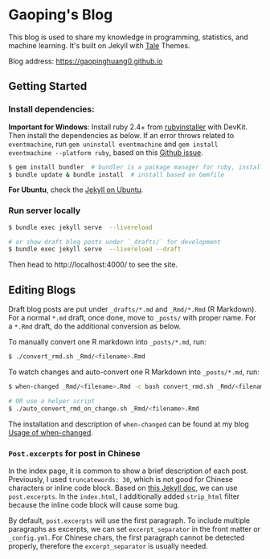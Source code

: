 # Gaoping's Blog
This blog is used to share my knowledge in programming, statistics, and machine learning. It's built on Jekyll with [Tale][Tale] Themes.

Blog address: <https://gaopinghuang0.github.io>

## Getting Started
### Install dependencies:

**Important for Windows**: 
Install ruby 2.4+ from [rubyinstaller](https://rubyinstaller.org/downloads/) with DevKit. Then install the dependencies as below. If an error throws related to `eventmachine`, run `gem uninstall eventmachine` and `gem install eventmachine --platform ruby`, based on this [Github issue](https://github.com/oneclick/rubyinstaller2/issues/96#issuecomment-434619796).

```bash
$ gem install bundler  # bundler is a package manager for ruby, install it first if not yet
$ bundle update & bundle install  # install based on Gemfile
```

**For Ubuntu**, check the [Jekyll on Ubuntu](https://jekyllrb.com/docs/installation/ubuntu/).

### Run server locally
```bash
$ bundle exec jekyll serve  --livereload

# or show draft blog posts under `_drafts/` for development
$ bundle exec jekyll serve  --livereload --draft
```

Then head to http://localhost:4000/ to see the site.

## Editing Blogs

Draft blog posts are put under `_drafts/*.md` and `_Rmd/*.Rmd` (R Markdown). For a normal `*.md` draft, once done, move to `_posts/` with proper name. For a `*.Rmd` draft, do the additional conversion as below.

To manually convert one R markdown into `_posts/*.md`, run:
```bash
$ ./convert_rmd.sh _Rmd/<filename>.Rmd
```

To watch changes and auto-convert one R Markdown into `_posts/*.md`, run:
```bash
$ when-changed _Rmd/<filename>.Rmd -c bash convert_rmd.sh _Rmd/<filename>.Rmd

# OR use a helper script
$ ./auto_convert_rmd_on_change.sh _Rmd/<filename>.Rmd
```
The installation and description of `when-changed` can be found at my blog [Usage of when-changed](https://gaopinghuang0.github.io/2018/05/23/when-changed-usage).

### `Post.excerpts` for post in Chinese 
In the index page, it is common to show a brief description of each post. Previously, I used `truncatewords: 30`, which is not good for Chinese characters or inline code block. Based on [this Jekyll doc](https://jekyllrb.com/docs/posts/), we can use `post.excerpts`. In the `index.html`, I additionally added `strip_html` filter because the inline code block will cause some bug. 

By default, `post.excerpts` will use the first paragraph. To include multiple paragraphs as excerpts, we can set `excerpt_separator` in the front matter or `_config.yml`. For Chinese chars, the first paragraph cannot be detected properly, therefore the `excerpt_separator` is usually needed.


[Tale]: https://github.com/chesterhow/tale/